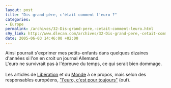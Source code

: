 ```yaml
--- 
layout: post
title: "Dis grand-père, c'était comment l'euro ?"
categories: 
- Europe
permalink: /archives/32-Dis-grand-pere,-cetait-comment-leuro.html
s9y_link: http://www.dlecan.com/archives/32-Dis-grand-pere,-cetait-comment-leuro.html
date: 2005-06-03 14:46:00 +02:00
---
```

Ainsi pourrait s'exprimer mes petits-enfants dans quelques dizaines d'années si l'on en croit un journal Allemand.<br />
L'euro ne survivrait pas à l'épreuve du temps, ce qui serait bien dommage.<br />
<br />
Les articles de <a href="http://www.liberation.fr/page.php?Article=300757">Libération</a> et du <a href="http://www.lemonde.fr/web/article/0,1-0,36-657309,0.html">Monde</a> à ce propos, mais selon des responsables européens, <a href="http://www.liberation.fr/page.php?Article=301405">"l'euro, c'est pour toujours"</a> (ouf).
